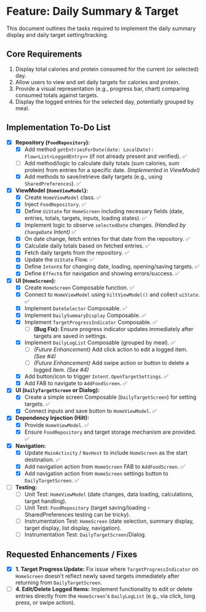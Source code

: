 # Feature: Daily Summary & Target

This document outlines the tasks required to implement the daily summary display and daily target setting/tracking.

## Core Requirements

1.  Display total calories and protein consumed for the current (or selected) day.
2.  Allow users to view and set daily targets for calories and protein.
3.  Provide a visual representation (e.g., progress bar, chart) comparing consumed totals against targets.
4.  Display the logged entries for the selected day, potentially grouped by meal.

## Implementation To-Do List

-   [x] **Repository (`FoodRepository`):**
    -   [x] Add method `getEntriesForDate(date: LocalDate): Flow<List<LoggedEntry>>` (if not already present and verified). ✅
    -   [ ] Add method/logic to calculate daily totals (sum calories, sum protein) from entries for a specific date. *(Implemented in ViewModel)*
    -   [x] Add methods to save/retrieve daily targets (e.g., using `SharedPreferences`). ✅
-   [x] **ViewModel (`HomeViewModel`):**
    -   [x] Create `HomeViewModel` class. ✅
    -   [x] Inject `FoodRepository`. ✅
    -   [x] Define `UiState` for `HomeScreen` including necessary fields (date, entries, totals, targets, inputs, loading states). ✅
    -   [x] Implement logic to observe `selectedDate` changes. *(Handled by `ChangeDate` Intent)* ✅
    -   [x] On date change, fetch entries for that date from the repository. ✅
    -   [x] Calculate daily totals based on fetched entries. ✅
    -   [x] Fetch daily targets from the repository. ✅
    -   [x] Update the `UiState` Flow. ✅
    -   [x] Define `Intent`s for changing date, loading, opening/saving targets. ✅
    -   [x] Define `Effect`s for navigation and showing errors/success. ✅
-   [x] **UI (`HomeScreen`):**
    -   [x] Create `HomeScreen` Composable function. ✅
    -   [x] Connect to `HomeViewModel` using `hiltViewModel()` and collect `uiState`. ✅
    -   [x] Implement `DateSelector` Composable. ✅
    -   [x] Implement `DailySummaryDisplay` Composable. ✅
    -   [x] Implement `TargetProgressIndicator` Composable. ✅
        -   [ ] **(Bug Fix):** Ensure progress indicator updates immediately after targets are saved in settings.
    -   [x] Implement `DailyLogList` Composable (grouped by meal). ✅
        -   [ ] *(Future Enhancement)* Add click action to edit a logged item. *(See #4)*
        -   [ ] *(Future Enhancement)* Add swipe action or button to delete a logged item. *(See #4)*
    -   [x] Add button/icon to trigger `Intent.OpenTargetSettings`. ✅
    -   [x] Add FAB to navigate to `AddFoodScreen`. ✅
-   [x] **UI (`DailyTargetScreen` or Dialog):**
    -   [x] Create a simple screen Composable (`DailyTargetScreen`) for setting targets. ✅
    -   [x] Connect inputs and save button to `HomeViewModel`. ✅
-   [x] **Dependency Injection (Hilt):**
    -   [x] Provide `HomeViewModel`. ✅
    -   [x] Ensure `FoodRepository` and target storage mechanism are provided. ✅
-   [x] **Navigation:**
    -   [x] Update `MainActivity` / `NavHost` to include `HomeScreen` as the start destination. ✅
    -   [x] Add navigation action from `HomeScreen` FAB to `AddFoodScreen`. ✅
    -   [x] Add navigation action from `HomeScreen` settings button to `DailyTargetScreen`. ✅
-   [ ] **Testing:**
    -   [ ] Unit Test: `HomeViewModel` (date changes, data loading, calculations, target handling).
    -   [ ] Unit Test: `FoodRepository` (target saving/loading - SharedPreferences testing can be tricky).
    -   [ ] Instrumentation Test: `HomeScreen` (date selection, summary display, target display, list display, navigation).
    -   [ ] Instrumentation Test: `DailyTargetScreen`/Dialog. 

## Requested Enhancements / Fixes

-   [x] **1. Target Progress Update:** Fix issue where `TargetProgressIndicator` on `HomeScreen` doesn't reflect newly saved targets immediately after returning from `DailyTargetScreen`.
-   [ ] **4. Edit/Delete Logged Items:** Implement functionality to edit or delete entries directly from the `HomeScreen`'s `DailyLogList` (e.g., via click, long press, or swipe action).